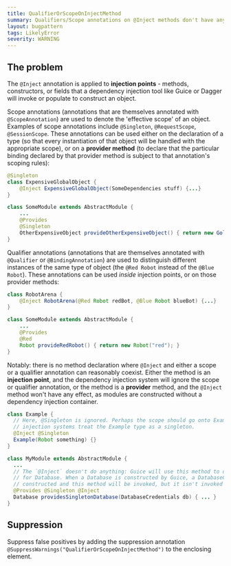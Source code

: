 ```yaml
---
title: QualifierOrScopeOnInjectMethod
summary: Qualifiers/Scope annotations on @Inject methods don't have any effect. Move the qualifier annotation to the binding location.
layout: bugpattern
tags: LikelyError
severity: WARNING
---
```


<!--
*** AUTO-GENERATED, DO NOT MODIFY ***
To make changes, edit the @BugPattern annotation or the explanation in docs/bugpattern.
-->


## The problem
The `@Inject` annotation is applied to **injection points** - methods,
constructors, or fields that a dependency injection tool like Guice or Dagger
will invoke or populate to construct an object.

Scope annotations (annotations that are themselves annotated with
`@ScopeAnnotation`) are used to denote the 'effective scope' of an object.
Examples of scope annotations include `@Singleton`, `@RequestScope`,
`@SessionScope`. These annotations can be used either on the declaration of a
type (so that every instantiation of that object will be handled with the
appropriate scope), or on a **provider method** (to declare that the particular
binding declared by that provider method is subject to that annotation's scoping
rules):

```java
@Singleton
class ExpensiveGlobalObject {
    @Inject ExpensiveGlobalObject(SomeDependencies stuff) {...}
}

class SomeModule extends AbstractModule {
    ...
    @Provides
    @Singleton
    OtherExpensiveObject provideOtherExpensiveObject() { return new Gold(); }
}
```

Qualifier annotations (annotations that are themselves annotated with
`@Qualifier` or `@BindingAnnotation`) are used to distinguish different
instances of the same type of object (the `@Red Robot` instead of the `@Blue
Robot`). These annotations can be used _inside_ injection points, or on those
provider methods:

```java
class RobotArena {
    @Inject RobotArena(@Red Robot redBot, @Blue Robot blueBot) {...}
}

class SomeModule extends AbstractModule {
    ...
    @Provides
    @Red
    Robot provideRedRobot() { return new Robot("red"); }
}
```

Notably: there is no method declaration where `@Inject` and either a scope or a
qualifier annotation can reasonably coexist. Either the method is an **injection
point**, and the dependency injection system will ignore the scope or qualifier
annotation, or the method is a **provider** method, and the `@Inject` method
won't have any effect, as modules are constructed without a dependency injection
container.

```java
class Example {
  // Here, @Singleton is ignored. Perhaps the scope should go onto Example, to make dependency
  // injection systems treat the Example type as a singleton.
  @Inject @Singleton
  Example(Robot something) {}
}
```

```java
class MyModule extends AbstractModule {
  ...
  // The `@Inject` doesn't do anything: Guice will use this method to define a Singleton binding
  // for Database. When a Database is constructed by Guice, a DatabaseCredentials will be
  // constructed and this method will be invoked, but it isn't invoked until then.
  @Provides @Singleton @Inject
  Database providesSingletonDatabase(DatabaseCredentials db) { ... }
}
```

## Suppression
Suppress false positives by adding the suppression annotation `@SuppressWarnings("QualifierOrScopeOnInjectMethod")` to the enclosing element.
